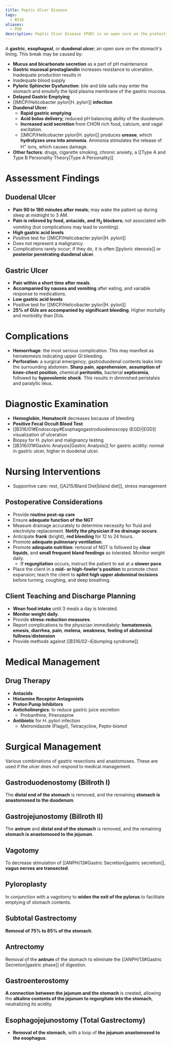 ```yaml
---
title: Peptic Ulcer Disease
tags:
  - B316
aliases:
  - PUD
description: Peptic Ulcer Disease (PUD) is an open sore on the protective lining of the stomach (gastric ulcer), esophagus (esophageal ulcer), or duodenum (duodenal ulcer).
---
```

A **gastric**, **esophageal**, or **duodenal ulcer**; an open sore on the stomach's lining. This break may be caused by:
- **Mucus and bicarbonate secretion** as a part of pH maintenance
- **Gastric mucosal prostaglandin** increases resistance to ulceration. Inadequate production results in 
- Inadequate blood supply
- **Pyloric Sphincter Dysfunction**: bile and bile salts may enter the stomach and emulsify the lipid plasma membrane of the gastric mucosa.
- **Delayed Gastric Emptying**
- [[MICP/Helicobacter pylori|H. pylori]] **infection**
- **Duodenal Ulcer**:
	- **Rapid gastric emptying**
	- **Acid bolus delivery**; reduced pH balancing ability of the duodenum.
	- **Increased acid secretion** from CHON rich food, calcium, and vagal excitation.
	- [[MICP/Helicobacter pylori|H. pylori]] produces **urease**, which **hydrolyzes urea into ammonia**. Ammonia stimulates the release of H<sup>+</sup> ions, which causes damage.
- **Other factors**: drugs, cigarette smoking, chronic anxiety, a [[Type A and Type B Personality Theory|Type A Personality]] 
# Assessment Findings
## Duodenal Ulcer
- **Pain 90 to 180 minutes after meals**; may wake the patient up during sleep at midnight to 3 AM.
- **Pain is relieved by food, antacids, and** <strong>H<sub>2</sub> blockers</strong>; not associated with vomiting (but complications may lead to vomiting).
- **High gastric acid levels**
- Positive test for [[MICP/Helicobacter pylori|H. pylori]]
- Does not represent a malignancy.
- Complications rarely occur; if they do, it is often [[pyloric stenosis]] or **posterior penetrating duodenal ulcer**.
## Gastric Ulcer
- **Pain within a short time after meals**.
- **Accompanied by nausea and vomiting** after eating, and variable response to medications.
- **Low gastric acid levels**
- Positive test for [[MICP/Helicobacter pylori|H. pylori]]
- **25% of GUs are accompanied by significant bleeding**. Higher mortality and morbidity than DUs.
# Complications
- **Hemorrhage**: the most serious complication. This may manifest as hematemesis indicating upper GI bleeding.
- **Perforation**: a surgical emergency; gastroduodenal contents leaks into the surrounding abdomen. **Sharp pain**, **apprehension**, **assumption of knee-chest position**, chemical **peritonitis**, bacterial **septicemia**, followed by **hypovolemic shock**. This results in diminished peristalsis and paralytic ileus.
# Diagnostic Examination
- **Hemoglobin**, **Hematocrit** decreases because of bleeding
- **Positive Fecal Occult Blood Test**
- [[B316/01#Endoscopy#Esophagogastroduodenoscopy (EGD)|EGD]] visualization of ulceration
- Biopsy for H. pylori and malignancy testing
- [[B316/01#Gastric Analysis|Gastric Analysis]] for gastric acidity: normal in gastric ulcer, higher in duodenal ulcer.
# Nursing Interventions
- Supportive care: rest, [[A215/Bland Diet|bland diet]], stress management
## Postoperative Considerations
- Provide **routine post-op care**
- Ensure **adequate function of the NGT**
- Measure drainage accurately to determine necessity for fluid and electrolyte replacement. **Notify the physician if no drainage occurs**.
- Anticipate **frank** (bright), **red bleeding** for 12 to 24 hours.
- Promote **adequate pulmonary ventilation**.
- Promote **adequate nutrition**: removal of NGT is followed by **clear liquids**, and **small frequent bland feedings** as tolerated. Monitor weight daily.
	- If **regurgitation** occurs, instruct the patient to eat at a **slower pace**.
- Place the client in a **mid- or high-fowler's position** to promote chest expansion; teach the client to **splint high upper abdominal incisions** before turning, coughing, and deep breathing.
## Client Teaching and Discharge Planning
- **Wean food intake** until 3 meals a day is tolerated.
- **Monitor weight daily**.
- Provide **stress-reduction measures**.
- Report complications to the physician immediately: **hematemesis**, **emesis**, **diarrhea**, **pain**, **melena**, **weakness**, **feeling of abdominal fullness**/**distension**
- Provide methods against [[B316/02-4|dumping syndrome]].
# Medical Management
## Drug Therapy
- **Antacids**
- **Histamine Receptor Antagonists**
- **Proton Pump Inhibitors**
- **Anticholinergics**: to reduce gastric juice secretion
	- Probanthine, Pirenzepine
- **Antibiotic** for H. pylori infection
	- Metronidazole (Flagyl), Tetracycline, Pepto-bismol
# Surgical Management
Various combinations of gastric resections and anastomoses. These are used if the ulcer does not respond to medical management.
## Gastroduodenostomy (Billroth I)
The **distal end of the stomach** is removed, and the remaining **stomach is anastomosed to the duodenum**.
## Gastrojejunostomy (Billroth II)
The **antrum** and **distal end of the stomach** is removed, and the remaining **stomach is anastomosed to the jejunum**.
## Vagotomy
To decrease stimulation of [[ANPH/13#Gastric Secretion|gastric secretion]], **vagus nerves are transected**.
## Pyloroplasty
In conjunction with a vagotomy to **widen the exit of the pylorus** to facilitate emptying of stomach contents.
## Subtotal Gastrectomy
**Removal of 75% to 85% of the stomach**.
## Antrectomy
Removal of the **antrum** of the stomach to eliminate the [[ANPH/13#Gastric Secretion|gastric phase]] of digestion.
## Gastroenterostomy
**A connection between the jejunum and the stomach** is created, allowing the **alkaline contents of the jejunum to regurgitate into the stomach**, neutralizing its acidity.
## Esophagojejunostomy (Total Gastrectomy)
- **Removal of the stomach**, with a loop of **the jejunum anastomosed to the esophagus**.